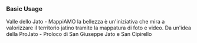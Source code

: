 

### Basic Usage

Valle dello Jato - MappiAMO la bellezza è un'iniziativa che mira a valorizzare il territorio jatino tramite la mappatura di foto e video. Da un'idea della ProJato - Proloco di San Giuseppe Jato e San Cipirello